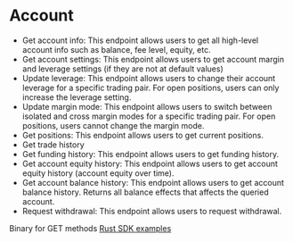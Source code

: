 # Account

* Get account info: This endpoint allows users to get all high-level account info such as balance, fee level, equity, etc.
* Get account settings: This endpoint allows users to get account margin and leverage settings (if they are not at default values)
* Update leverage: This endpoint allows users to change their account leverage for a specific trading pair. For open positions, users can only increase the leverage setting.
* Update margin mode: This endpoint allows users to switch between isolated and cross margin modes for a specific trading pair. For open positions, users cannot change the margin mode.
* Get positions: This endpoint allows users to get current positions.
* Get trade history
* Get funding history: This endpoint allows users to get funding history.
* Get account equity history: This endpoint allows users to get account equity history (account equity over time).
* Get account balance history: This endpoint allows users to get account balance history. Returns all balance effects that affects the queried account.
* Request withdrawal: This endpoint allows users to request withdrawal.



Binary for GET methods [Rust SDK examples](../../../src/bin/info.rs)
